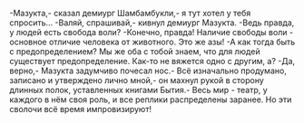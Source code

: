   -Мазукта,- сказал демиург Шамбамбукли,- я тут хотел у тебя спросить...
-Валяй, спрашивай,- кивнул демиург Мазукта.
-Ведь правда, у людей есть свобода воли?
-Конечно, правда! Наличие свободы воли - основное отличие человека от животного. Это же азы!
-А как тогда быть с предопределением? Мы же оба с тобой знаем, что для людей существует предопределение. Как-то не вяжется одно с другим, а?
-Да, верно,- Мазукта задумчиво почесал нос.- Всё изначально продумано, записано и утверждено лично мной,- он махнул рукой в сторону длинных полок, уставленных книгами Бытия.- Весь мир - театр, у каждого в нём своя роль, и все реплики распределены заранее. Но эти сволочи всё время импровизируют!    